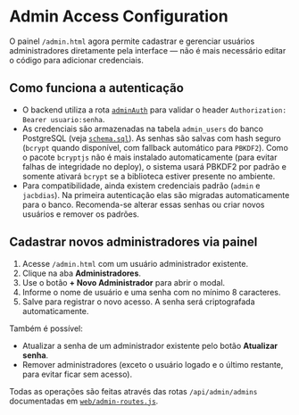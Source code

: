 # Admin Access Configuration

O painel `/admin.html` agora permite cadastrar e gerenciar usuários administradores diretamente pela interface — não é mais necessário editar o código para adicionar credenciais.

## Como funciona a autenticação

- O backend utiliza a rota [`adminAuth`](web/admin-routes.js) para validar o header `Authorization: Bearer usuario:senha`.
- As credenciais são armazenadas na tabela `admin_users` do banco PostgreSQL (veja [`schema.sql`](schema.sql)). As senhas são salvas com hash seguro (`bcrypt` quando disponível, com fallback automático para `PBKDF2`). Como o pacote `bcryptjs` não é mais instalado automaticamente (para evitar falhas de integridade no deploy), o sistema usará PBKDF2 por padrão e somente ativará `bcrypt` se a biblioteca estiver presente no ambiente.
- Para compatibilidade, ainda existem credenciais padrão (`admin` e `jacbdias`). Na primeira autenticação elas são migradas automaticamente para o banco. Recomenda-se alterar essas senhas ou criar novos usuários e remover os padrões.

## Cadastrar novos administradores via painel

1. Acesse `/admin.html` com um usuário administrador existente.
2. Clique na aba **Administradores**.
3. Use o botão **+ Novo Administrador** para abrir o modal.
4. Informe o nome de usuário e uma senha com no mínimo 8 caracteres.
5. Salve para registrar o novo acesso. A senha será criptografada automaticamente.

Também é possível:

- Atualizar a senha de um administrador existente pelo botão **Atualizar senha**.
- Remover administradores (exceto o usuário logado e o último restante, para evitar ficar sem acesso).

Todas as operações são feitas através das rotas `/api/admin/admins` documentadas em [`web/admin-routes.js`](web/admin-routes.js).
